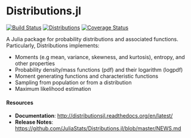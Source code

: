 Distributions.jl
================

[![Build Status](https://travis-ci.org/JuliaStats/Distributions.jl.svg?branch=master)](https://travis-ci.org/JuliaStats/Distributions.jl)
[![Distributions](http://pkg.julialang.org/badges/Distributions_release.svg)](http://pkg.julialang.org/?pkg=Distributions&ver=release)
[![Coverage Status](https://coveralls.io/repos/JuliaStats/Distributions.jl/badge.png?branch=master)](https://coveralls.io/r/JuliaStats/Distributions.jl?branch=master)

A Julia package for probability distributions and associated functions. Particularly, Distributions implements:

* Moments (e.g mean, variance, skewness, and kurtosis), entropy, and other properties
* Probability density/mass functions (pdf) and their logarithm (logpdf)
* Moment generating functions and characteristic functions
* Sampling from population or from a distribution
* Maximum likelihood estimation

#### Resources

* **Documentation**: <http://distributionsjl.readthedocs.org/en/latest/>
* **Release Notes**: <https://github.com/JuliaStats/Distributions.jl/blob/master/NEWS.md>
